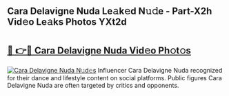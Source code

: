 ## Cara Delavigne Nuda Le𝚊k𝚎d N𝚞𝚍e - Part-X2h Vid𝚎o Le𝚊ks Photos YXt2d

# <h2><a href="http://fbdvpp.evod.top/?m=Cara+Delavigne+Nuda">🔗 👉🔴 Cara Delavigne Nuda Vid𝚎o Ph𝚘t𝚘s</a></h2>

[![Cara Delavigne Nuda N𝚞d𝚎s](https://i.imgur.com/8V9OHl7.gif)](http://fbdvpp.evod.top/?m=Cara+Delavigne+Nuda)
Influencer Cara Delavigne Nuda recognized for their dance and lifestyle content on social platforms. Public figures Cara Delavigne Nuda are often targeted by critics and opponents. 
